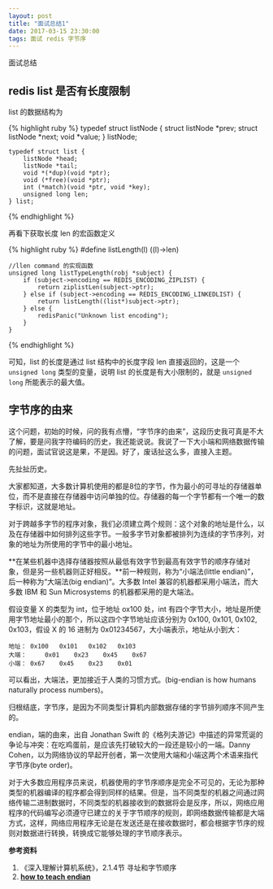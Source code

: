 ```yaml
---
layout: post
title: "面试总结1"
date: 2017-03-15 23:30:00
tags: 面试 redis 字节序
---
```

面试总结

## redis list 是否有长度限制 <br>
list 的数据结构为

{% highlight ruby %}
	typedef struct listNode {
	    struct listNode *prev;
	    struct listNode *next;
	    void *value;
	} listNode;
	
	typedef struct list {
	    listNode *head;
	    listNode *tail;
	    void *(*dup)(void *ptr);
	    void (*free)(void *ptr);
	    int (*match)(void *ptr, void *key);
	    unsigned long len;
	} list;
{% endhighlight %}

再看下获取长度 len 的宏函数定义

{% highlight ruby %}
	#define listLength(l) ((l)->len)	
	
	//llen command 的实现函数
	unsigned long listTypeLength(robj *subject) {
	    if (subject->encoding == REDIS_ENCODING_ZIPLIST) {
	        return ziplistLen(subject->ptr);
	    } else if (subject->encoding == REDIS_ENCODING_LINKEDLIST) {
	        return listLength((list*)subject->ptr);
	    } else {
	        redisPanic("Unknown list encoding");
	    }
	}
{% endhighlight %}

可知，list 的长度是通过 list 结构中的长度字段 len 直接返回的，这是一个 `unsigned long` 类型的变量，说明 list 的长度是有大小限制的，就是 `unsigned long` 所能表示的最大值。

## 字节序的由来 <br>
这个问题，初始的时候，问的我有点懵，“字节序的由来”，这段历史我可真是不大了解，要是问我字符编码的历史，我还能说说。我说了一下大小端和网络数据传输的问题，面试官说这是果，不是因。好了，废话扯这么多，直接入主题。

先扯扯历史。

大家都知道，大多数计算机使用的都是8位的字节，作为最小的可寻址的存储器单位，而不是直接在存储器中访问单独的位。存储器的每一个字节都有一个唯一的数字标识，这就是地址。

对于跨越多字节的程序对象，我们必须建立两个规则：这个对象的地址是什么，以及在存储器中如何排列这些字节。一般多字节对象都被排列为连续的字节序列，对象的地址为所使用的字节中的最小地址。

**在某些机器中选择存储器按照从最低有效字节到最高有效字节的顺序存储对象，但是另一些机器则正好相反。**前一种规则，称为“小端法(little endian)”，后一种称为“大端法(big endian)”。大多数 Intel 兼容的机器都采用小端法，而大多数 IBM 和 Sun Microsystems 的机器都采用的是大端法。

假设变量 X 的类型为 int，位于地址 ox100 处，int 有四个字节大小，地址是所使用字节地址最小的那个，所以这四个字节地址应该分别为 0x100, 0x101, 0x102, 0x103，假设 X 的 16 进制为 0x01234567，大小端表示，地址从小到大：

	地址：	0x100	0x101	0x102	0x103
	大端： 	0x01	0x23	0x45	0x67
	小端：	0x67	0x45	0x23	0x01
	
可以看出，大端法，更加接近于人类的习惯方式。(big-endian is how humans naturally process numbers)。

归根结底，字节序，是因为不同类型计算机内部数据存储的字节排列顺序不同产生的。

endian，端的由来，出自 Jonathan Swift 的《格列夫游记》中描述的异常荒诞的争论与冲突：在吃鸡蛋前，是应该先打破较大的一段还是较小的一端。Danny Cohen，以为网络协议的早起开创者，第一次使用大端和小端这两个术语来指代字节序(byte order)。

对于大多数应用程序员来说，机器使用的字节序顺序是完全不可见的，无论为那种类型的机器编译的程序都会得到同样的结果。但是，当不同类型的机器之间通过网络传输二进制数据时，不同类型的机器接收到的数据将会是反序，所以，网络应用程序的代码编写必须遵守已建立的关于字节顺序的规则，即网络数据传输都是大端方式，这样，网络应用程序无论是在发送还是在接收数据时，都会根据字节序的规则对数据进行转换，转换成它能够处理的字节顺序表示。

**参考资料**  <br>
1. 《深入理解计算机系统》，2.1.4节 寻址和字节顺序 <br>
2. [__how to teach endian__](http://blog.erratasec.com/2016/11/how-to-teach-endian.html#.WMlYvzhx0lB)